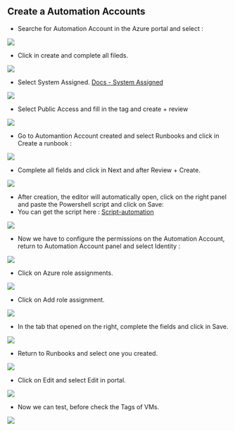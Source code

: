 ## Create a Automation Accounts

* Searche for Automation Account in the Azure portal and select : 

![](img/img01.png)

* Click in create and complete all fileds.

![](img/img02.png)

* Select System Assigned. [Docs - System Assigned](https://learn.microsoft.com/en-us/entra/identity/managed-identities-azure-resources/overview)

![](img/img03.png)

* Select Public Access and fill in the tag and create + review

![](img/img04.png)

* Go to Automantion Account created and select Runbooks and click in Create a runbook : 

![](img/img05.png)

* Complete all fields and click in Next and after Review + Create.

![](img/img06.png)

* After creation, the editor will automatically open, click on the right panel and paste the Powershell script and click on Save:
* You can get the script here : [Script-automation](script.ps1)

![](img/img07.png)

* Now we have to configure the permissions on the Automation Account, return to Automation Account panel and select Identity :

![](img/img08.png)

* Click on Azure role assignments.

![](img/img09.png)

* Click on Add role assignment.

![](img/img10.png)

* In the tab that opened on the right, complete the fields and click in Save.

![](img/img11.png)

* Return to Runbooks and select one you created.

![](img/img12.png)

* Click on Edit and select Edit in portal.

![](img/img13.png)

* Now we can test, before check the Tags of VMs.

![](img/img14.png)